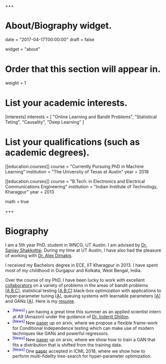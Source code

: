 +++
# About/Biography widget.

date = "2017-04-17T00:00:00"
draft = false

widget = "about"

# Order that this section will appear in.
weight = 1

# List your academic interests.
[interests]
  interests = [
    "Online Learning and Bandit Problems",
    "Statistical Teting",
    "Causality",
    "Deep Learning"
  ]

# List your qualifications (such as academic degrees).
[[education.courses]]
  course = "Currently Pursuing PhD in Machine Learning"
  institution = "The University of Texas at Austin"
  year = 2018

[[education.courses]]
  course = "B.Tech. in Electronics and Electrical Communications Engineering"
  institution = "Indian Institute of Technology, Kharagpur"
  year = 2013

math = true 

+++

# Biography

I am a 5th year PhD. student in WNCG, UT Austin. I am advised by [Dr. Sanjay Shakkottai](http://users.ece.utexas.edu/~shakkott/Sanjay_Shakkottai/Contact.html). During my time at UT Austin, I have also had the pleasure of working with [Dr. Alex Dimakis](http://users.ece.utexas.edu/~dimakis/).

I received my Bachelors degree in ECE, IIT Kharagpur in 2013. I have spent most of my childhood in Durgapur and Kolkata, West Bengal, India.

Over the course of my PhD,  I have been lucky to work with excellent [collaborators](https://scholar.google.com/citations?user=YzsCLBoAAAAJ&hl=en) on a variety of problems in the areas of bandit problems [[A](https://rajatsen91.github.io/publication/stochexp/),[B](https://rajatsen91.github.io/publication/impband/),[C](https://rajatsen91.github.io/publication/latentcontextual/)], statistical testing [[A](https://rajatsen91.github.io/publication/modelpowered/),[B](https://rajatsen91.github.io/publication/detspon/),[C](https://rajatsen91.github.io/publication/mimic/)] black-box optimization with applications to hyper-parameter tuning [[A](https://rajatsen91.github.io/publication/mcts1/)], queuing systems with learnable parameters [[A](https://rajatsen91.github.io/publication/queregret/)] and GANs [[A](https://rajatsen91.github.io/publication/igan/)]. Here is my [resume](/pdf/rsenCV.pdf).

* <sup> <span style="color:blue">[News] </span> </sup> I am having a great time this summer as an applied scientist intern at A9 (Amazon) under the guidance of [Dr. Inderjit Dhillon](https://www.cs.utexas.edu/~inderjit/).
* <sup> <span style="color:blue">[News] </span> </sup> New [paper](https://rajatsen91.github.io/publication/mimic/) up on arxiv, where we propose a flexible frame-work for Conditional Independence testing which can make use of modern techniques like GANs and powerful regressors. 
* <sup> <span style="color:blue">[News] </span> </sup> New [paper](https://rajatsen91.github.io/publication/igan/) up on arxiv, where we show how to train a GAN that fits a distribution that is shifted from the training data. 
* <sup> <span style="color:blue">[News] </span> </sup> One [paper](http://localhost:1313/publication/mcts1/) accepted in ICML 2018, where we show how to perform multi-fidelity tree-search for hyper-parameter optimization. 



